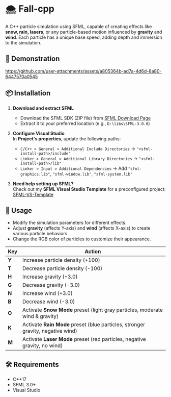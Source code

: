 # 🌨️ Fall-cpp  

A C++ particle simulation using SFML, capable of creating effects like **snow, rain, lasers**, or any particle-based motion influenced by **gravity** and **wind**. Each particle has a unique base speed, adding depth and immersion to the simulation.  

## 🎥 Demonstration  
https://github.com/user-attachments/assets/a805364b-ad7a-4d6d-8a80-6447570a0545

## 📦 Installation  

1. **Download and extract SFML**  
   - Download the SFML SDK (ZIP file) from [SFML Download Page](https://www.sfml-dev.org/download/)  
   - Extract it to your preferred location (e.g., `D:\libs\SFML-3.0.0`)  

2. **Configure Visual Studio**  
   In **Project's properties**, update the following paths:  

   - `C/C++ > General > Additional Include Directories` → `"<sfml-install-path>/include"`  
   - `Linker > General > Additional Library Directories` → `"<sfml-install-path>/lib"`  
   - `Linker > Input > Additional Dependencies` → Add `"sfml-graphics.lib"`, `"sfml-window.lib"`, `"sfml-system.lib"`  

3. **Need help setting up SFML?**  
   Check out my **SFML Visual Studio Template** for a preconfigured project: [SFML-VS-Template](https://github.com/g-brrzzn/SFML-VS-Template)  

## 🚀 Usage  

- Modify the simulation parameters for different effects.  
- Adjust **gravity** (affects Y-axis) and **wind** (affects X-axis) to create various particle behaviors.
- Change the RGB color of particles to customize their appearance.
  
| Key  | Action |
|------|--------|
| **Y** | Increase particle density (+100) |
| **T** | Decrease particle density (-100) |
| **H** | Increase gravity (+3.0) |
| **G** | Decrease gravity (-3.0) |
| **N** | Increase wind (+3.0) |
| **B** | Decrease wind (-3.0) |
| **O** | Activate **Snow Mode** preset (light gray particles, moderate wind & gravity) |
| **K** | Activate **Rain Mode** preset (blue particles, stronger gravity, negative wind) |
| **M** | Activate **Laser Mode** preset (red particles, negative gravity, no wind) |

## 🛠️ Requirements  

- C++17  
- SFML 3.0+  
- Visual Studio

